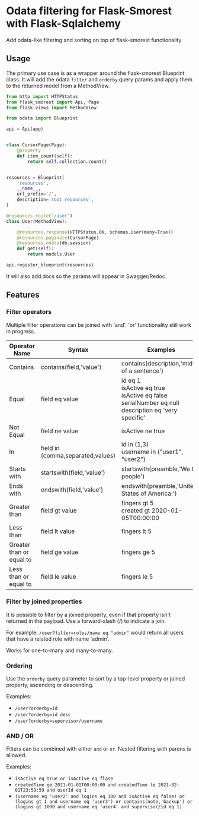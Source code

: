# Odata filtering for Flask-Smorest with Flask-Sqlalchemy 

Add odata-like filtering and sorting on top of flask-smorest functionality

## Usage
The primary use case is as a wrapper around the flask-smorest Blueprint class.
It will add the odata `filter` and `orderby` query params and apply them to the returned model from a MethodView.

```python
from http import HTTPStatus
from flask_smorest import Api, Page
from flask.views import MethodView

from odata import Blueprint

api = Api(app)


class CursorPage(Page):
    @property
    def item_count(self):
        return self.collection.count()


resources = Blueprint(
    'resources',
    __name__,
    url_prefix='/',
    description='root resources',
)

@resources.route('/user')
class User(MethodView):

    @resources.response(HTTPStatus.OK, schemas.User(many=True))
    @resources.paginate(CursorPage)
    @resources.odata(db.session)
    def get(self):
        return models.User

api.register_blueprint(resources)
```

It will also add docs so the params will appear in Swagger/Redoc.

## Features

### Filter operators
Multiple filter operations can be joined with 'and'. 'or' functionality still work in progress. 

|Operator Name|Syntax|Examples|
|---|---|---|
|Contains|contains(field,'value')|contains(description,'middle of a sentence')
|Equal|field eq value|id eq 1<br>isActive eq true<br>isActive eq false<br>serialNumber eq null<br>description eq 'very specific'|
|Not Equal|field ne value|isActive ne true|
|In|field in (comma,separated,values)|id in (1,3)<br>username in ("user1", "user2")
|Starts with|startswith(field,'value')|startswith(preamble,'We the people')|
|Ends with|endswith(field,'value')|endswith(preamble,'United States of America.')|
|Greater than|field gt value|fingers gt 5<br>created gt 2020-01-05T00:00:00|
|Less than|field lt value|fingers lt 5|
|Greater than or equal to|field ge value|fingers ge 5|
|Less than or equal to|field le value|fingers le 5|

### Filter by joined properties
It is possible to filter by a joined property, even if that property isn't returned in the payload.
Use a forward-slash (/) to indicate a join.

For example:
`/user?filter=roles/name eq "admin"` would return all users that have a related role with name 'admin'.

Works for one-to-many and many-to-many.

### Ordering
Use the `orderby` query parameter to sort by a top-level property or joined property, ascending or descending.

Examples:

- `/user?orderby=id`
- `/user?orderby=id desc`
- `/user?orderby=supervisor/username`

### AND / OR
Filters can be combined with either `and` or `or`.
Nested filtering with parens is allowed.

Examples:

- `isActive eq true or isActive eq flase`
- `createdTime ge 2021-01-01T00:00:00 and createdTime le 2021-02-01T23:59:59 and userId eq 1`
- `(username eq 'user2' and logins eq 100 and isActive eq false) or (logins gt 1 and username eq 'user3') or contains(note,'backup') or (logins gt 1000 and username eq 'user4' and supervisor/id eq 1)`

